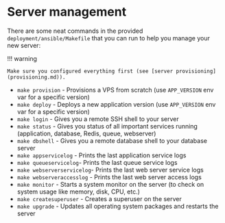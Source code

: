 # Server management

There are some neat commands in the provided `deployment/ansible/Makefile` that you can run to help you manage your new server:

!!! warning

    Make sure you configured everything first (see [server provisioning](provisioning.md)).

- `make provision` - Provisions a VPS from scratch (use `APP_VERSION` env var for a specific version)
- `make deploy` - Deploys a new application version (use `APP_VERSION` env var for a specific version)
- `make login` - Gives you a remote SSH shell to your server
- `make status` - Gives you status of all important services running (application, database, Redis, queue, webserver)
- `make dbshell` - Gives you a remote database shell to your database server
- `make appservicelog` - Prints the last application service logs
- `make queueservicelog`- Prints the last queue service logs
- `make webserverservicelog`- Prints the last web server service logs
- `make webserveraccesslog` - Prints the last web server access logs
- `make monitor` - Starts a system monitor on the server (to check on system usage like memory, disk, CPU, etc.)
- `make createsuperuser` - Creates a superuser on the server
- `make upgrade` - Updates all operating system packages and restarts the server
